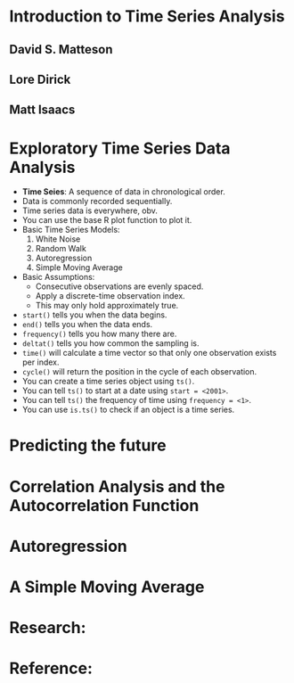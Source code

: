 # Introduction to Time Series Analysis
## David S. Matteson
## Lore Dirick
## Matt Isaacs

# Exploratory Time Series Data Analysis
- **Time Seies**: A sequence of data in chronological order.
- Data is commonly recorded sequentially.
- Time series data is everywhere, obv.
- You can use the base R plot function to plot it.
- Basic Time Series Models:
  1. White Noise
  2. Random Walk
  3. Autoregression
  4. Simple Moving Average
- Basic Assumptions:
  * Consecutive observations are evenly spaced.
  * Apply a discrete-time observation index.
  * This may only hold approximately true.
- `start()` tells you when the data begins.
- `end()` tells you when the data ends.
- `frequency()` tells you how many there are.
- `deltat()` tells you how common the sampling is.
- `time()` will calculate a time vector so that only one observation exists per index.
- `cycle()` will return the position in the cycle of each observation.
- You can create a time series object using `ts()`.
- You can tell `ts()` to start at a date using `start = <2001>`.
- You can tell `ts()` the frequency of time using `frequency = <1>`.
- You can use `is.ts()` to check if an object is a time series.


# Predicting the future

# Correlation Analysis and the Autocorrelation Function

# Autoregression

# A Simple Moving Average

# Research:

# Reference:
